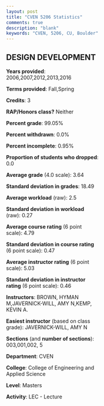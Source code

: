 ```yaml
---
layout: post
title: "CVEN 5206 Statistics"
comments: true
description: "blank"
keywords: "CVEN, 5206, CU, Boulder"
--- 
```

<head>
<script src="https://ajax.googleapis.com/ajax/libs/jquery/2.1.3/jquery.min.js"></script>
<script src="https://dl.dropboxusercontent.com/s/pc42nxpaw1ea4o9/highcharts.js?dl=0"></script>
<!-- <script src="../assets/js/highcharts.js"></script> -->
<style type="text/css">@font-face {
	font-family: "Bebas Neue";
	src: url(https://www.filehosting.org/file/details/544349/BebasNeue%20Regular.otf) format("opentype");
	}
	h1.Bebas { 
		font-family: "Bebas Neue", Verdana, Tahoma;
	}
</style>
</head>
<body>
	<div id="container" style="float: right; width: 45%; height: 88%; margin-left: 2.5%; margin-right: 2.5%;"></div>
	<script language="JavaScript">
		$(document).ready(function() {
		var chart = {type: 'column'};
		var title = {text: 'Grade Distribution'};
		var xAxis = {categories: ['A','B','C','D','F'],crosshair: true};
		var yAxis = {min: 0,title: {text: 'Percentage'}};
		var tooltip = {headerFormat: '<center><b><span style="font-size:20px">{point.key}</span></b></center>',
		               pointFormat: '<td style="padding:0"><b>{point.y:.1f}%</b></td>',
		               footerFormat: '</table>',shared: true,useHTML: true};
		var plotOptions = {column: {pointPadding: 0.0,borderWidth: 0}};  
		var credits = {enabled: false};var series= [{name: 'Percent',data: [76.67,22.5,0.0,0.0,0.83,]}];
		var json = {};
		json.chart = chart;
		json.title = title;
		json.tooltip = tooltip;
		json.xAxis = xAxis;
		json.yAxis = yAxis;  
		json.series = series;
		json.plotOptions = plotOptions;  
		json.credits = credits;
		$('#container').highcharts(json);
	});
	</script>
</body>
			   
## DESIGN DEVELOPMENT

**Years provided**: 2006,2007,2012,2013,2016

**Terms provided**: Fall,Spring

**Credits**: 3

**RAP/Honors class?** Neither

**Percent grade**: 99.05%

**Percent withdrawn**: 0.0%

**Percent incomplete**: 0.95%

**Proportion of students who dropped**: 0.0

**Average grade** (4.0 scale): 3.64

**Standard deviation in grades**: 18.49

**Average workload** (raw): 2.5

**Standard deviation in workload** (raw): 0.27

**Average course rating** (6 point scale): 4.79

**Standard deviation in course rating** (6 point scale): 0.47

**Average instructor rating** (6 point scale): 5.03

**Standard deviation in instructor rating** (6 point scale): 0.46

**Instructors**: BROWN, HYMAN M,JAVERNICK-WILL, AMY N,KEMP, KEVIN A.

**Easiest instructor** (based on class grade): JAVERNICK-WILL, AMY N

**Sections** (and **number of sections**): 003,001,002, 5

**Department**: CVEN

**College**: College of Engineering and Applied Science

**Level**: Masters

**Activity**: LEC - Lecture